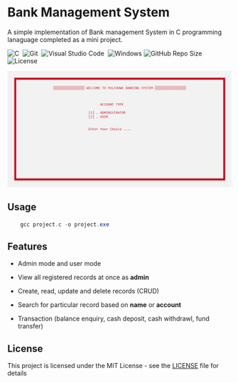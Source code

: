 # Bank Management System

A simple implementation of Bank management System in C programming lanaguage completed as a mini project.

![C][C]&nbsp; ![Git][Git]&nbsp; ![Visual Studio Code][Visual Studio Code]&nbsp; ![Windows][Windows] ![GitHub Repo Size][Repo Size] ![License][License]

![Sample][Sample]

## Usage

```powershell
    gcc project.c -o project.exe
```

## Features

- Admin mode and user mode

- View all registered records at once as **admin**

- Create, read, update and delete records (CRUD)

- Search for particular record based on **name** or **account**

- Transaction (balance enquiry, cash deposit, cash withdrawl, fund transfer)

## License

This project is licensed under the MIT License - see the [LICENSE](LICENSE) file for details

[C]: https://img.shields.io/badge/-C-3949ab?style=flat-square&logo=C&logoColor=ffffff
[Git]: https://img.shields.io/badge/-Git-F05032?style=flat-square&logo=git&logoColor=ffffff
[Visual Studio Code]: https://img.shields.io/badge/-Visual%20Studio%20Code-007ACC?style=flat-square&logo=visual-studio-code&logoColor=ffffff
[Windows]: https://img.shields.io/badge/-windows%2010-0078D6?style=flat-square&logo=windows&logoColor=ffffff
[Repo Size]: https://img.shields.io/github/repo-size/ashish-lamsal/bank-management-system?style=flat-square&logo=GitHub
[License]: https://img.shields.io/github/license/ashish-lamsal/bank-management-system?style=flat-square
[Sample]: ./sample/sample.gif "Sample Output"
